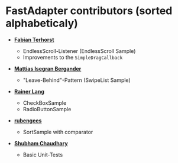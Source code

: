 FastAdapter contributors (sorted alphabeticaly)
============================================

* **[Fabian Terhorst](https://github.com/FabianTerhorst)**

  * EndlessScroll-Listener (EndlessScroll Sample)
  * Improvements to the `SimpleDragCallback`

* **[Mattias Isegran Bergander](https://github.com/mattiasbe)**

  * "Leave-Behind"-Pattern (SwipeList Sample)

* **[Rainer Lang](https://github.com/Rainer-Lang)**

  * CheckBoxSample
  * RadioButtonSample

* **[rubengees](https://github.com/rubengees)**

  * SortSample with comparator

* **[Shubham Chaudhary](https://github.com/shubhamchaudhary)**
  
  * Basic Unit-Tests
